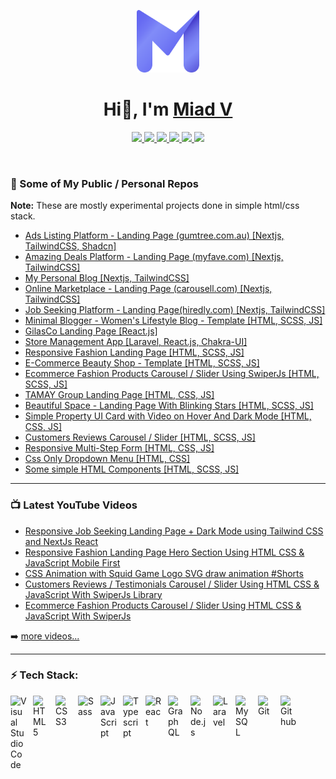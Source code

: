 <p align="center">
    <img  width="100" height="100" src="./assets/MV-Logo.svg">
    <h1 align="center">Hi👋, I'm <a href="https://www.miadv.dev" alt="blog">Miad V</a></h1>
</p>

<p align="center">
    <a href="https://www.buymeacoffee.com/miad" alt="buymeacoffee">
        <img src="https://img.shields.io/badge/Buy%20Me%20a%20Coffee-ffdd00?style=flat&logo=buy-me-a-coffee&logoColor=black" />
    </a>
    <a href="https://www.linkedin.com/in/miad-vosoughi" alt="LinkedIn">
        <img src="https://img.shields.io/badge/LinkedIn-%230077B5.svg?style=flat&logo=linkedin&logoColor=white" />
    </a>
    <a href="mailto:miadv.biz@gmail.com" alt="gmail">
        <img src="https://img.shields.io/badge/Gmail-D14836.svg?style=flat&logo=gmail&logoColor=white" />
    </a>
    <a href="https://twitter.com/Miad_Vosoughi" alt="twitter">
        <img src="https://img.shields.io/badge/Twitter-%231DA1F2.svg?style=flat&logo=twitter&logoColor=white" />
    </a>
    <a href="https://www.youtube.com/c/MiadVosoughi" alt="youtube">
        <img src="https://img.shields.io/badge/Youtube-%23FF0000.svg?style=flat&logo=youTube&logoColor=white" />
    </a>
    <a href="https://www.instagram.com/miadv.dev" alt="instagram">
        <img src="https://img.shields.io/badge/Instagram-%23E4405F.svg?style=flat&logo=instagram&logoColor=white" />
    </a>
</p>

<br />

### 📂 Some of My Public / Personal Repos

**Note:** These are mostly experimental projects done in simple html/css stack.

- [Ads Listing Platform - Landing Page (gumtree.com.au) [Nextjs, TailwindCSS, Shadcn]](https://github.com/MiadV/gtree)
- [Amazing Deals Platform - Landing Page (myfave.com) [Nextjs, TailwindCSS]](https://github.com/MiadV/myfave-tw)
- [My Personal Blog [Nextjs, TailwindCSS]](https://github.com/MiadV/miadv.dev)
- [Online Marketplace - Landing Page (carousell.com) [Nextjs, TailwindCSS]](https://github.com/MiadV/carousell-tw)
- [Job Seeking Platform - Landing Page(hiredly.com) [Nextjs, TailwindCSS]](https://github.com/MiadV/hiredli-tw)
- [Minimal Blogger - Women's Lifestyle Blog - Template [HTML, SCSS, JS]](https://github.com/MiadV/Minimal-Blogger-Women-Lifestyle-Blog-Template)
- [GilasCo Landing Page [React.js]](https://github.com/MiadV/gilasco-landing-page)
- [Store Management App [Laravel, React.js, Chakra-UI]](https://github.com/MiadV/store-management)
- [Responsive Fashion Landing Page [HTML, SCSS, JS]](https://github.com/MiadV/Responsive-Fashion-Landing-Page-Hero-Section-Using-HTML-CSS-JavaScript-Mobile-First)
- [E-Commerce Beauty Shop - Template [HTML, SCSS, JS]](https://github.com/MiadV/ecommerce-template-beautyshop)
- [Ecommerce Fashion Products Carousel / Slider Using SwiperJs [HTML, SCSS, JS]](https://github.com/MiadV/ecommerce-fashion-products-carousel)
- [TAMAY Group Landing Page [HTML, CSS, JS]](https://github.com/MiadV/tamay-group-landing-page)
- [Beautiful Space - Landing Page With Blinking Stars [HTML, SCSS, JS]](https://github.com/MiadV/beautiful-space-landing-page)
- [Simple Property UI Card with Video on Hover And Dark Mode [HTML, CSS, JS]](https://github.com/MiadV/card-with-video-on-hover)
- [Customers Reviews Carousel / Slider [HTML, SCSS, JS]](https://github.com/MiadV/Customers-Reviews-Carousel)
- [Responsive Multi-Step Form [HTML, CSS, JS]](https://github.com/MiadV/simple-multi-step-form)
- [Css Only Dropdown Menu [HTML, CSS]](https://github.com/MiadV/CSS-Only-Dropdown-Menu)
- [Some simple HTML Components [HTML, SCSS, JS]](https://github.com/MiadV/html-playground)

---

### 📺 Latest YouTube Videos

<!-- YOUTUBE:START -->
- [Responsive Job Seeking Landing Page + Dark Mode using Tailwind CSS and NextJs React](https://www.youtube.com/watch?v=CJW3cIwDScg)
- [Responsive Fashion Landing Page Hero Section Using HTML CSS &amp; JavaScript Mobile First](https://www.youtube.com/watch?v=5WHbhwjVSfU)
- [CSS Animation with Squid Game Logo SVG draw animation #Shorts](https://www.youtube.com/watch?v=MqpSXtvFhXk)
- [Customers Reviews / Testimonials Carousel / Slider Using HTML CSS &amp; JavaScript With SwiperJs Library](https://www.youtube.com/watch?v=D1ZiN2FuLHA)
- [Ecommerce Fashion Products Carousel / Slider Using HTML CSS &amp; JavaScript With SwiperJs](https://www.youtube.com/watch?v=gD1dLiCUcO4)
<!-- YOUTUBE:END -->

➡️ [more videos...](https://www.youtube.com/c/MiadVosoughi)

---

### ⚡ Tech Stack:

<img align="left" alt="Visual Studio Code" width="26px" src="https://cdn.jsdelivr.net/gh/devicons/devicon/icons/vscode/vscode-original.svg" style="padding-right:10px;" />
<img align="left" alt="HTML5" width="26px" src="https://cdn.jsdelivr.net/gh/devicons/devicon/icons/html5/html5-original.svg" style="padding-right:10px;" />
<img align="left" alt="CSS3" width="26px" src="https://cdn.jsdelivr.net/gh/devicons/devicon/icons/css3/css3-original.svg" style="padding-right:10px;" />
<img align="left" alt="Sass" width="26px" src="https://cdn.jsdelivr.net/gh/devicons/devicon/icons/sass/sass-original.svg" style="padding-right:10px;" />
<img align="left" alt="JavaScript" width="26px" src="https://cdn.jsdelivr.net/gh/devicons/devicon/icons/javascript/javascript-original.svg" style="padding-right:10px;" />
<img align="left" alt="Typescript" width="26px" src="https://cdn.jsdelivr.net/gh/devicons/devicon/icons/typescript/typescript-original.svg" style="padding-right:10px;" />
<img align="left" alt="React" width="26px" src="https://cdn.jsdelivr.net/gh/devicons/devicon/icons/react/react-original.svg" style="padding-right:10px;" />
<img align="left" alt="GraphQL" width="26px" src="https://cdn.jsdelivr.net/gh/devicons/devicon/icons/graphql/graphql-plain.svg" style="padding-right:10px;" />
<img align="left" alt="Node.js" width="26px" src="https://cdn.jsdelivr.net/gh/devicons/devicon/icons/nodejs/nodejs-original.svg" style="padding-right:10px;" />
<img align="left" alt="Laravel" width="26px" src="https://cdn.jsdelivr.net/gh/devicons/devicon/icons/laravel/laravel-plain.svg" style="padding-right:10px;" />
<img align="left" alt="MySQL" width="26px" src="https://cdn.jsdelivr.net/gh/devicons/devicon/icons/mysql/mysql-original.svg" style="padding-right:10px;" />
<img align="left" alt="Git" width="26px" src="https://cdn.jsdelivr.net/gh/devicons/devicon/icons/git/git-original.svg" style="padding-right:10px;" />
<img align="left" alt="Github" width="26px" src="https://cdn.jsdelivr.net/gh/devicons/devicon/icons/github/github-original.svg" style="padding-right:10px;" />
